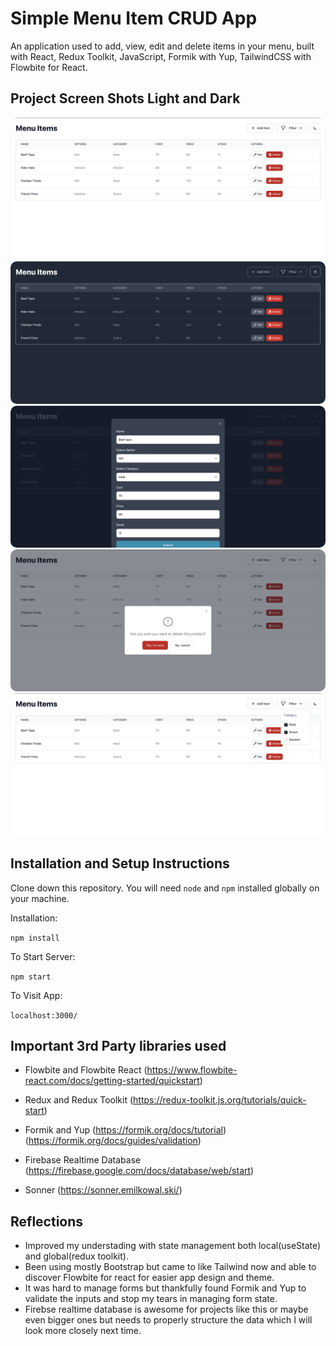 # Simple Menu Item CRUD App

An application used to add, view, edit and delete items in your menu, built with React, Redux Toolkit, JavaScript, Formik with Yup, TailwindCSS with Flowbite for React.

## Project Screen Shots Light and Dark

<img src="screenshots/HomePage-Light.png" style="border-radius: 10px;">
<img src="screenshots/HomePage-Dark.png" style="border-radius: 10px;">
<img src="screenshots/AddOrEdit-Dark.png" style="border-radius: 10px;">
<img src="screenshots/Delete-Light.png" style="border-radius: 10px;">
<img src="screenshots/Filter-Light.png" style="border-radius: 10px;">

## Installation and Setup Instructions

Clone down this repository. You will need `node` and `npm` installed globally on your machine.

Installation:

`npm install`

To Start Server:

`npm start`

To Visit App:

`localhost:3000/`

## Important 3rd Party libraries used

- Flowbite and Flowbite React (https://www.flowbite-react.com/docs/getting-started/quickstart)

- Redux and Redux Toolkit (https://redux-toolkit.js.org/tutorials/quick-start)

- Formik and Yup (https://formik.org/docs/tutorial) (https://formik.org/docs/guides/validation)

- Firebase Realtime Database (https://firebase.google.com/docs/database/web/start)

- Sonner (https://sonner.emilkowal.ski/)

## Reflections

- Improved my understading with state management both local(useState) and global(redux toolkit).
- Been using mostly Bootstrap but came to like Tailwind now and able to discover Flowbite for react for easier app design and theme.
- It was hard to manage forms but thankfully found Formik and Yup to validate the inputs and stop my tears in managing form state.
- Firebse realtime database is awesome for projects like this or maybe even bigger ones but needs to properly structure the data which I will look more closely next time.
